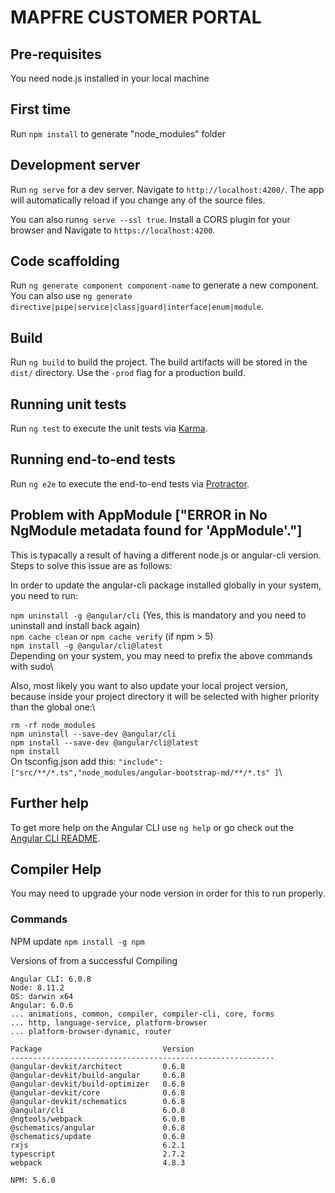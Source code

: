 # MAPFRE CUSTOMER PORTAL
[logo]: https://noticias.mapfre.com/wp-content/uploads/2017/01/2542x457-logo-mapfre.jpg "Mapfre Customer"

## Pre-requisites
You need node.js installed in your local machine

## First time
Run `npm install` to generate "node_modules" folder

## Development server

Run `ng serve` for a dev server. Navigate to `http://localhost:4200/`. The app will automatically reload if you change any of the source files.

You can also run`ng serve --ssl true`. Install a CORS plugin for your browser and Navigate to `https://localhost:4200`.

## Code scaffolding

Run `ng generate component component-name` to generate a new component. You can also use `ng generate directive|pipe|service|class|guard|interface|enum|module`.

## Build

Run `ng build` to build the project. The build artifacts will be stored in the `dist/` directory. Use the `-prod` flag for a production build.

## Running unit tests

Run `ng test` to execute the unit tests via [Karma](https://karma-runner.github.io).

## Running end-to-end tests

Run `ng e2e` to execute the end-to-end tests via [Protractor](http://www.protractortest.org/).

## Problem with AppModule ["ERROR in No NgModule metadata found for 'AppModule'."]
This is typacally a result of having a different node.js or angular-cli version.
Steps to solve this issue are as follows:

In order to update the angular-cli package installed globally in your system, you need to run:

`npm uninstall -g @angular/cli` (Yes, this is mandatory and you need to uninstall and install back again)\
`npm cache clean` or `npm cache verify` (if npm > 5)\
`npm install -g @angular/cli@latest`\
Depending on your system, you may need to prefix the above commands with sudo\

Also, most likely you want to also update your local project version, because inside your project directory it will be selected with higher priority than the global one:\

`rm -rf node_modules`\
`npm uninstall --save-dev @angular/cli`\
`npm install --save-dev @angular/cli@latest`\
`npm install`\
On tsconfig.json add this: `"include": ["src/**/*.ts","node_modules/angular-bootstrap-md/**/*.ts" ]`\

## Further help
To get more help on the Angular CLI use `ng help` or go check out the [Angular CLI README](https://github.com/angular/angular-cli/blob/master/README.md).



## Compiler Help
You may need to upgrade your node version in order for this to run properly.
### Commands 
NPM update `npm install -g npm`

Versions of from a successful Compiling
```
Angular CLI: 6.0.8
Node: 8.11.2
OS: darwin x64
Angular: 6.0.6
... animations, common, compiler, compiler-cli, core, forms
... http, language-service, platform-browser
... platform-browser-dynamic, router

Package                           Version
-----------------------------------------------------------
@angular-devkit/architect         0.6.8
@angular-devkit/build-angular     0.6.8
@angular-devkit/build-optimizer   0.6.8
@angular-devkit/core              0.6.8
@angular-devkit/schematics        0.6.8
@angular/cli                      6.0.8
@ngtools/webpack                  6.0.8
@schematics/angular               0.6.8
@schematics/update                0.6.8
rxjs                              6.2.1
typescript                        2.7.2
webpack                           4.8.3

NPM: 5.6.0
```

